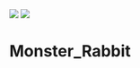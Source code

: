<img src="https://img.shields.io/badge/-000000?style=flat-square&logo=Apple&logoColor=BLACK"/>
<img src="https://img.shields.io/badge/이름-000000?style=flat-square&logo=Apple&logoColor=WHITE"/>


# Monster_Rabbit
